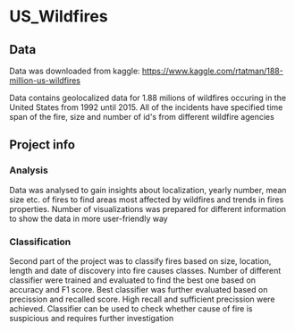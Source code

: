 # US_Wildfires

## Data
Data was downloaded from kaggle: https://www.kaggle.com/rtatman/188-million-us-wildfires

Data contains geolocalized data for 1.88 milions of wildfires occuring in the United States from 1992 until 2015. All of the incidents have specified time span of the fire, size and number of id's from different wildfire agencies

## Project info
### Analysis
Data was analysed to gain insights about localization, yearly number, mean size etc. of fires to find areas most affected by wildfires and trends in fires properties. Number of visualizations was prepared for different information to show the data in more user-friendly way

### Classification
Second part of the project was to classify fires based on size, location, length and date of discovery into fire causes classes. Number of different classifier were trained and evaluated to find the best one based on accuracy and F1 score. Best classifier was further evaluated based on precission and recalled score. High recall and sufficient precission were achieved. Classifier can be used to check whether cause of fire is suspicious and requires further investigation
